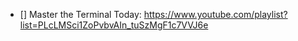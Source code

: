* [] Master the Terminal Today: https://www.youtube.com/playlist?list=PLcLMSci1ZoPvbvAIn_tuSzMgF1c7VVJ6e
